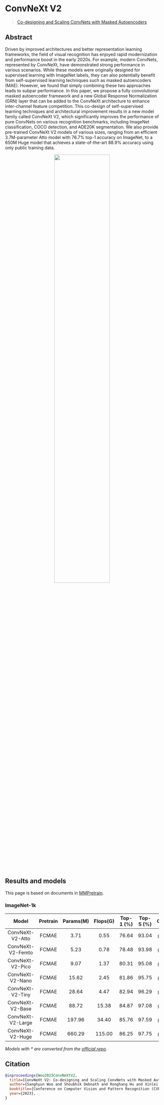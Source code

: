 # ConvNeXt V2

> [Co-designing and Scaling ConvNets with Masked Autoencoders](http://arxiv.org/abs/2301.00808)

## Abstract

Driven by improved architectures and better representation learning frameworks, the field of visual recognition has enjoyed rapid modernization and performance boost in the early 2020s. For example, modern ConvNets, represented by ConvNeXt, have demonstrated strong performance in various scenarios. While these models were originally designed for supervised learning with ImageNet labels, they can also potentially benefit from self-supervised learning techniques such as masked autoencoders (MAE). However, we found that simply combining these two approaches leads to subpar performance. In this paper, we propose a fully convolutional masked autoencoder framework and a new Global Response Normalization (GRN) layer that can be added to the ConvNeXt architecture to enhance inter-channel feature competition. This co-design of self-supervised learning techniques and architectural improvement results in a new model family called ConvNeXt V2, which significantly improves the performance of pure ConvNets on various recognition benchmarks, including ImageNet classification, COCO detection, and ADE20K segmentation. We also provide pre-trained ConvNeXt V2 models of various sizes, ranging from an efficient 3.7M-parameter Atto model with 76.7% top-1 accuracy on ImageNet, to a 650M Huge model that achieves a state-of-the-art 88.9% accuracy using only public training data.

<div align=center>
<img src="https://user-images.githubusercontent.com/26739999/210496285-f235083f-218f-4153-8e21-c8a64481a2f5.png" width="60%"/>
</div>

## Results and models

This page is based on documents in [MMPretrain](https://github.com/open-mmlab/mmpretrain).

### ImageNet-1k

|      Model     |   Pretrain   | Params(M)  | Flops(G)  | Top-1 (%) | Top-5 (%) | Config | Download |
| :------------: | :----------: | :--------: | :-------: | :-------: | :-------: | :----: | :------: |
| ConvNeXt-V2-Atto  |   FCMAE   |    3.71    |   0.55    |   76.64   |   93.04   | [config](convnext_v2_atto_8xb128_fp16_ep600.py) | [model](https://download.openmmlab.com/mmclassification/v0/convnext-v2/convnext-v2-atto_fcmae-pre_3rdparty_in1k_20230104-23765f83.pth) |
| ConvNeXt-V2-Femto |   FCMAE   |    5.23    |   0.78    |   78.48   |   93.98   | [config](convnext_v2_femto_8xb128_fp16_ep600.py) | [model](https://download.openmmlab.com/mmclassification/v0/convnext-v2/convnext-v2-femto_fcmae-pre_3rdparty_in1k_20230104-92a75d75.pth) |
| ConvNeXt-V2-Pico  |   FCMAE   |    9.07    |   1.37    |   80.31   |   95.08   | [config](convnext_v2_pico_8xb128_fp16_ep600.py) | [model](https://download.openmmlab.com/mmclassification/v0/convnext-v2/convnext-v2-pico_fcmae-pre_3rdparty_in1k_20230104-d20263ca.pth) |
| ConvNeXt-V2-Nano  |   FCMAE   |   15.62    |   2.45    |   81.86   |   95.75   | [config](convnext_v2_nano_8xb128_fp16_ep600.py) | [model](https://download.openmmlab.com/mmclassification/v0/convnext-v2/convnext-v2-nano_fcmae-pre_3rdparty_in1k_20230104-fe1aaaf2.pth) |
| ConvNeXt-V2-Tiny  |   FCMAE   |   28.64    |   4.47    |   82.94   |   96.29   | [config](convnext_v2_tiny_8xb128_fp16_ep600.py) | [model](https://download.openmmlab.com/mmclassification/v0/convnext-v2/convnext-v2-tiny_fcmae-pre_3rdparty_in1k_20230104-471a86de.pth) |
| ConvNeXt-V2-Base  |   FCMAE   |   88.72    |   15.38   |   84.87   |   97.08   | [config](convnext_v2_base_8xb128_fp16_ep600.py) | [model](https://download.openmmlab.com/mmclassification/v0/convnext-v2/convnext-v2-base_fcmae-pre_3rdparty_in1k_20230104-00a70fa4.pth) |
| ConvNeXt-V2-Large |   FCMAE   |   197.96   |   34.40   |   85.76   |   97.59   | [config](convnext_v2_large_8xb128_fp16_ep600.py) | [model](https://download.openmmlab.com/mmclassification/v0/convnext-v2/convnext-v2-large_fcmae-pre_3rdparty_in1k_20230104-ef393013.pth) |
| ConvNeXt-V2-Huge  |   FCMAE   |   660.29   |  115.00   |   86.25   |   97.75   | [config](convnext_v2_huge_8xb128_fp16_ep600.py) | [model](https://download.openmmlab.com/mmclassification/v0/convnext-v2/convnext-v2-huge_fcmae-pre_3rdparty_in1k_20230104-f795e5b8.pth) |

*Models with * are converted from the [official repo](https://github.com/facebookresearch/ConvNeXt-V2).*

## Citation

```bibtex
@inproceedings{Woo2023ConvNeXtV2,
  title={ConvNeXt V2: Co-designing and Scaling ConvNets with Masked Autoencoders},
  author={Sanghyun Woo and Shoubhik Debnath and Ronghang Hu and Xinlei Chen and Zhuang Liu and In-So Kweon and Saining Xie},
  booktitle={Conference on Computer Vision and Pattern Recognition (CVPR)},
  year={2023},
}
```
